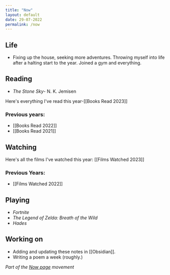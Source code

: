 ```yaml
---
title: "Now"
layout: default
date: 29-07-2022
permalink: /now
---
```


## Life

- Fixing up the house, seeking more adventures. Throwing myself into life after a halting start to the year. Joined a gym and everything. 

## Reading

- *The Stone Sky*- N. K. Jemisen 

Here's everything I've read this year-[[Books Read 2023]]

### Previous years:

- [[Books Read 2022]]  
- [[Books Read 2021]] 

## Watching

Here's all the films I've watched this year: [[Films Watched 2023]]

### Previous Years:

- [[Films Watched 2022]]

## Playing

-  *Fortnite*
-  *The Legend of Zelda: Breath of the Wild*
-  *Hades*

## Working on

-   Adding and updating these notes in [[Obsidian]].
-   Writing a poem a week (roughly.)

*Part of the <a href="https://nownownow.com/about" >Now page</a> movement*
